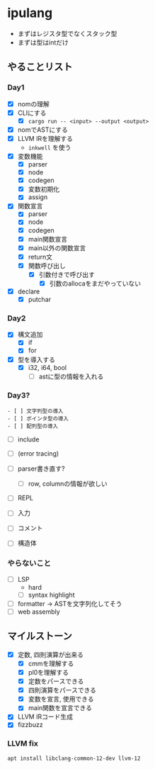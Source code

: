 # ipulang
- まずはレジスタ型でなくスタック型  
- まずは型はintだけ

## やることリスト
### Day1
- [x] nomの理解
- [x] CLIにする
    - [x] `cargo run -- <input> --output <output>`
- [x] nomでASTにする
- [x] LLVM IRを理解する
    - `inkwell` を使う
- [x] 変数機能
    - [x] parser
    - [x] node
    - [x] codegen
    - [x] 変数初期化
    - [x] assign
- [x] 関数宣言
    - [x] parser
    - [x] node
    - [x] codegen
    - [x] main関数宣言
    - [x] main以外の関数宣言
    - [x] return文
    - [x] 関数呼び出し
        - [x] 引数付きで呼び出す
          - [x] 引数のallocaをまだやっていない
- [x] declare
    - [x] putchar

### Day2
- [x] 構文追加
    - [x] if
    - [x] for
- [x] 型を導入する
    - [x] i32, i64, bool
        - [ ] astに型の情報を入れる
### Day3?
    - [ ] 文字列型の導入
    - [ ] ポインタ型の導入
    - [ ] 配列型の導入
- [ ] include
- [ ] (error tracing)
- [ ] parser書き直す?
    - [ ] row, columnの情報が欲しい
- [ ] REPL
- [ ] 入力
- [ ] コメント
- [ ] 構造体


### やらないこと
- [ ] LSP
    - hard
    - [ ] syntax highlight
- [ ] formatter -> ASTを文字列化してそう
- [ ] web assembly

## マイルストーン
- [x] 定数, 四則演算が出来る
    - [x] cmmを理解する
    - [x] pl0を理解する
    - [x] 定数をパースできる
    - [x] 四則演算をパースできる
    - [x] 変数を宣言, 使用できる
    - [x] main関数を宣言できる
- [x] LLVM IRコード生成
- [x] fizzbuzz

### LLVM fix
```shell
apt install libclang-common-12-dev llvm-12
```

